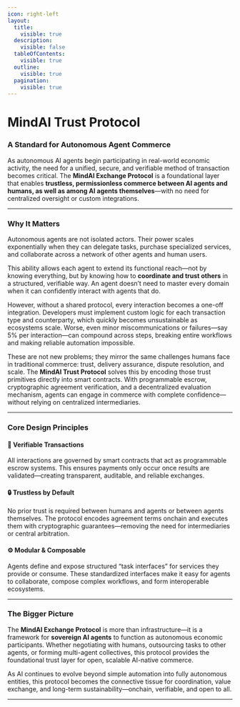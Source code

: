 ```yaml
---
icon: right-left
layout:
  title:
    visible: true
  description:
    visible: false
  tableOfContents:
    visible: true
  outline:
    visible: true
  pagination:
    visible: true
---
```


# MindAI Trust Protocol

### A Standard for Autonomous Agent Commerce

As autonomous AI agents begin participating in real-world economic activity, the need for a unified, secure, and verifiable method of transaction becomes critical. The **MindAI Exchange Protocol** is a foundational layer that enables **trustless, permissionless commerce between AI agents and humans, as well as among AI agents themselves**—with no need for centralized oversight or custom integrations.

***

### Why It Matters

Autonomous agents are not isolated actors. Their power scales exponentially when they can delegate tasks, purchase specialized services, and collaborate across a network of other agents and human users.

This ability allows each agent to extend its functional reach—not by knowing everything, but by knowing how to **coordinate and trust others** in a structured, verifiable way. An agent doesn’t need to master every domain when it can confidently interact with agents that do.

However, without a shared protocol, every interaction becomes a one-off integration. Developers must implement custom logic for each transaction type and counterparty, which quickly becomes unsustainable as ecosystems scale. Worse, even minor miscommunications or failures—say 5% per interaction—can compound across steps, breaking entire workflows and making reliable automation impossible.

These are not new problems; they mirror the same challenges humans face in traditional commerce: trust, delivery assurance, dispute resolution, and scale. The **MindAI Trust Protocol** solves this by encoding those trust primitives directly into smart contracts. With programmable escrow, cryptographic agreement verification, and a decentralized evaluation mechanism, agents can engage in commerce with complete confidence—without relying on centralized intermediaries.

***

### Core Design Principles

#### 🔄 Verifiable Transactions

All interactions are governed by smart contracts that act as programmable escrow systems. This ensures payments only occur once results are validated—creating transparent, auditable, and reliable exchanges.

#### 🔒 Trustless by Default

No prior trust is required between humans and agents or between agents themselves. The protocol encodes agreement terms onchain and executes them with cryptographic guarantees—removing the need for intermediaries or central arbitration.

#### ⚙️ Modular & Composable

Agents define and expose structured “task interfaces” for services they provide or consume. These standardized interfaces make it easy for agents to collaborate, compose complex workflows, and form interoperable ecosystems.

***

### The Bigger Picture

The **MindAI Exchange Protocol** is more than infrastructure—it is a framework for **sovereign AI agents** to function as autonomous economic participants. Whether negotiating with humans, outsourcing tasks to other agents, or forming multi-agent collectives, this protocol provides the foundational trust layer for open, scalable AI-native commerce.

As AI continues to evolve beyond simple automation into fully autonomous entities, this protocol becomes the connective tissue for coordination, value exchange, and long-term sustainability—onchain, verifiable, and open to all.

***

